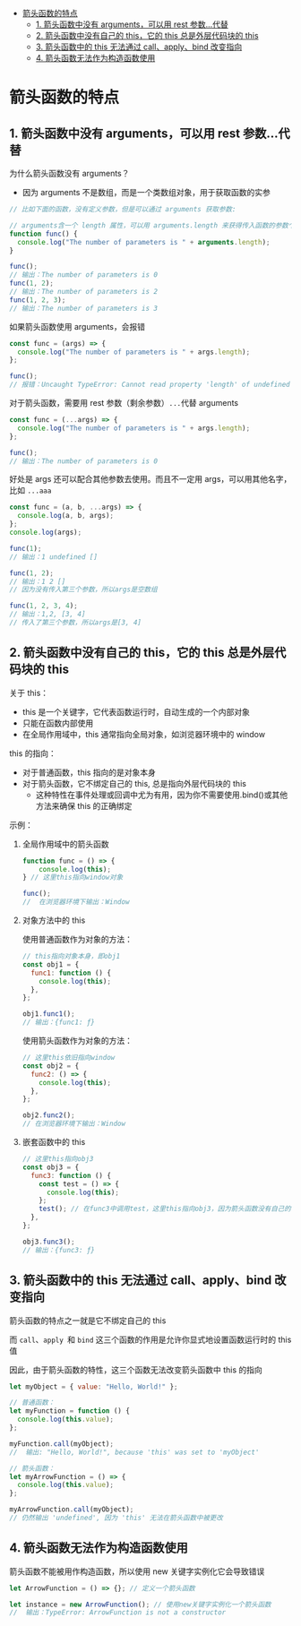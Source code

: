 - [箭头函数的特点](#箭头函数的特点)
  - [1. 箭头函数中没有 arguments，可以用 rest 参数...代替](#1-箭头函数中没有-arguments可以用-rest-参数代替)
  - [2. 箭头函数中没有自己的 this，它的 this 总是外层代码块的 this](#2-箭头函数中没有自己的-this它的-this-总是外层代码块的-this)
  - [3. 箭头函数中的 this 无法通过 call、apply、bind 改变指向](#3-箭头函数中的-this-无法通过-callapplybind-改变指向)
  - [4. 箭头函数无法作为构造函数使用](#4-箭头函数无法作为构造函数使用)

# 箭头函数的特点

## 1. 箭头函数中没有 arguments，可以用 rest 参数...代替

为什么箭头函数没有 arguments？

- 因为 arguments 不是数组，而是一个类数组对象，用于获取函数的实参

```js
// 比如下面的函数，没有定义参数，但是可以通过 arguments 获取参数:

// arguments含一个 length 属性，可以用 arguments.length 来获得传入函数的参数个数
function func() {
  console.log("The number of parameters is " + arguments.length);
}

func();
// 输出：The number of parameters is 0
func(1, 2);
// 输出：The number of parameters is 2
func(1, 2, 3);
// 输出：The number of parameters is 3
```

如果箭头函数使用 arguments，会报错

```js
const func = (args) => {
  console.log("The number of parameters is " + args.length);
};

func();
// 报错：Uncaught TypeError: Cannot read property 'length' of undefined
```

对于箭头函数，需要用 rest 参数（剩余参数）`...`代替 arguments

```js
const func = (...args) => {
  console.log("The number of parameters is " + args.length);
};

func();
// 输出：The number of parameters is 0
```

好处是 args 还可以配合其他参数去使用。而且不一定用 args，可以用其他名字，比如 `...aaa`

```js
const func = (a, b, ...args) => {
  console.log(a, b, args);
};
console.log(args);

func(1);
// 输出：1 undefined []

func(1, 2);
// 输出：1 2 []
// 因为没有传入第三个参数，所以args是空数组

func(1, 2, 3, 4);
// 输出：1,2, [3, 4]
// 传入了第三个参数，所以args是[3, 4]
```

## 2. 箭头函数中没有自己的 this，它的 this 总是外层代码块的 this

关于 this：

- this 是一个关键字，它代表函数运行时，自动生成的一个内部对象
- 只能在函数内部使用
- 在全局作用域中，this 通常指向全局对象，如浏览器环境中的 window

this 的指向：

- 对于普通函数，this 指向的是对象本身
- 对于箭头函数，它不绑定自己的 this, 总是指向外层代码块的 this
  - 这种特性在事件处理或回调中尤为有用，因为你不需要使用.bind()或其他方法来确保 this 的正确绑定

示例：

1. 全局作用域中的箭头函数

   ```js
   function func = () => {
       console.log(this);
   } // 这里this指向window对象

   func();
   //  在浏览器环境下输出：Window
   ```

2. 对象方法中的 this

   使用普通函数作为对象的方法：

   ```js
   // this指向对象本身，即obj1
   const obj1 = {
     func1: function () {
       console.log(this);
     },
   };

   obj1.func1();
   // 输出：{func1: ƒ}
   ```

   使用箭头函数作为对象的方法：

   ```js
   // 这里this依旧指向window
   const obj2 = {
     func2: () => {
       console.log(this);
     },
   };

   obj2.func2();
   // 在浏览器环境下输出：Window
   ```

3. 嵌套函数中的 this

   ```js
   // 这里this指向obj3
   const obj3 = {
     func3: function () {
       const test = () => {
         console.log(this);
       };
       test(); // 在func3中调用test，这里this指向obj3，因为箭头函数没有自己的this，它的this总是外层代码块的this
     },
   };

   obj3.func3();
   // 输出：{func3: ƒ}
   ```

## 3. 箭头函数中的 this 无法通过 call、apply、bind 改变指向

箭头函数的特点之一就是它不绑定自己的 this

而 `call`、`apply `和 `bind` 这三个函数的作用是允许你显式地设置函数运行时的 this 值

因此，由于箭头函数的特性，这三个函数无法改变箭头函数中 this 的指向

```js
let myObject = { value: "Hello, World!" };

// 普通函数：
let myFunction = function () {
  console.log(this.value);
};

myFunction.call(myObject);
//  输出: "Hello, World!", because 'this' was set to 'myObject'

// 箭头函数：
let myArrowFunction = () => {
  console.log(this.value);
};

myArrowFunction.call(myObject);
// 仍然输出 'undefined', 因为 'this' 无法在箭头函数中被更改
```

## 4. 箭头函数无法作为构造函数使用

箭头函数不能被用作构造函数，所以使用 new 关键字实例化它会导致错误

```js
let ArrowFunction = () => {}; // 定义一个箭头函数

let instance = new ArrowFunction(); // 使用new关键字实例化一个箭头函数
//  输出：TypeError: ArrowFunction is not a constructor
```
